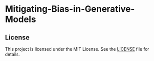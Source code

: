 # Mitigating-Bias-in-Generative-Models




## License

This project is licensed under the MIT License. See the [LICENSE](LICENSE) file for details.

